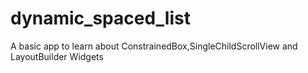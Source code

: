 # dynamic_spaced_list
A basic app to learn about ConstrainedBox,SingleChildScrollView  and LayoutBuilder Widgets
